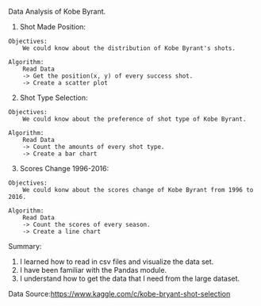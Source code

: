 Data Analysis of Kobe Byrant.

  1. Shot Made Position:
  
    Objectives:
        We could know about the distribution of Kobe Byrant's shots.
        
    Algorithm:
        Read Data
        -> Get the position(x, y) of every success shot.
        -> Create a scatter plot
    
  2. Shot Type Selection:
  
    Objectives:
        We could know about the preference of shot type of Kobe Byrant.
        
    Algorithm:
        Read Data
        -> Count the amounts of every shot type.
        -> Create a bar chart
        
  3. Scores Change 1996-2016:
  
    Objectives:
        We could konw about the scores change of Kobe Byrant from 1996 to 2016.
    
    Algorithm:
        Read Data
        -> Count the scores of every season.
        -> Create a line chart

Summary:
  1. I learned how to read in csv files and visualize the data set.
  2. I have been familiar with the Pandas module.
  3. I understand how to get the data that I need from the large dataset.
    
Data Source:https://www.kaggle.com/c/kobe-bryant-shot-selection
